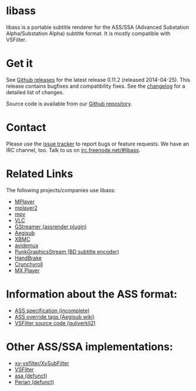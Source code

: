 libass
======
libass is a portable subtitle renderer for the ASS/SSA (Advanced Substation Alpha/Substation Alpha) subtitle format. It is mostly compatible with VSFilter.

Get it
======
See [Github releases](https://github.com/libass/libass/releases) for the latest release 0.11.2 (released 2014-04-25). This release contains bugfixes and compatibility fixes. See the [changelog](https://github.com/libass/libass/blob/master/Changelog) for a detailed list of changes.

Source code is available from our [Github repository](https://github.com/libass/libass).

Contact
=======
Please use the [issue tracker](https://github.com/libass/libass/issues?state=open) to report bugs or feature requests. We have an IRC channel, too. Talk to us on [irc.freenode.net/#libass](irc://irc.freenode.net/libass).

Related Links
=============
The following projects/companies use libass:

- [MPlayer](http://www.mplayerhq.hu/)
- [mplayer2](http://www.mplayer2.org/)
- [mpv](http://mpv.io/)
- [VLC](http://www.videolan.org/)
- [GStreamer (assrender plugin)](http://www.gstreamer.org/)
- [Aegisub](http://www.aegisub.net/)
- [XBMC](http://xbmc.org/)
- [avidemux](http://fixounet.free.fr/avidemux/)
- [PunkGraphicsStream (BD subtitle encoder)](http://code.google.com/p/punkgraphicstream/)
- [HandBrake](http://handbrake.fr/)
- [Crunchyroll](http://www.crunchyroll.com/)
- [MX Player](https://play.google.com/store/apps/details?id=com.mxtech.videoplayer.ad)

Information about the ASS format:
=================================
- [ASS specification (incomplete)](http://moodub.free.fr/video/ass-specs.doc)
- [ASS override tags (Aegisub wiki)](http://aegisub.cellosoft.com/docs/ASS_Tags)
- [VSFilter source code (guliverkli2)](http://guliverkli2.svn.sourceforge.net/viewvc/guliverkli2/src/subtitles/)

Other ASS/SSA implementations:
==============================
- [xy-vsfilter/XySubFilter](https://code.google.com/p/xy-vsfilter/)
- [VSFilter](http://sourceforge.net/projects/guliverkli2/)
- [asa (defunct)](http://git.spaceboyz.net/asa.git)
- [Perian (defunct)](http://perian.org/)
